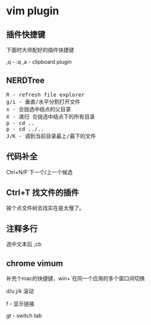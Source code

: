 # vim plugin 

## 插件快捷键

下面时大师配好的插件快捷键

,q - :q
,a - clipboard plugin


## NERDTree
<pre>
R - refresh file explorer
g/i - 垂直/水平分割打开文件
x - 合拢选中结点的父目录
X - 递归 合拢选中结点下的所有目录
p - cd ..
p - cd ../..
J/K - 调到当前目录最上/最下的文件
</pre>

## 代码补全

Ctrl+N/P 下一个/上一个候选

## Ctrl+T 找文件的插件

挨个点文件树去找实在是太慢了。

## 注释多行

选中文本后 ,cb

## chrome vimum

补充个mac的快捷键，win+`在同一个应用的多个窗口间切换

d/u j/k 滚动

f - 显示链接

gt - switch tab